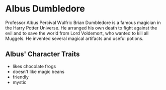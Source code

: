 # Albus Dumbledore
Professor Albus Percival Wulfric Brian Dumbledore is a famous magician in the Harry Potter Universe. He arranged his own death to fight against the evil and to save the world from Lord Voldemort, who wanted to kill all Muggels. He invented several magical artifacts and useful potions.
## Albus' Character Traits
* likes chocolate frogs
* doesn't like magic beans
* friendly
* mystic
